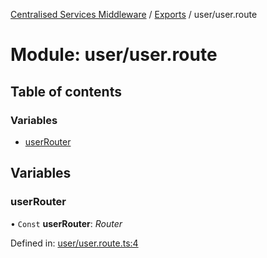 [Centralised Services Middleware](../README.md) / [Exports](../modules.md) / user/user.route

# Module: user/user.route

## Table of contents

### Variables

- [userRouter](user_user_route.md#userrouter)

## Variables

### userRouter

• `Const` **userRouter**: *Router*

Defined in: [user/user.route.ts:4](https://github.com/pshaddel/ts-express-prisma-rest/blob/31a19dd/src/user/user.route.ts#L4)
